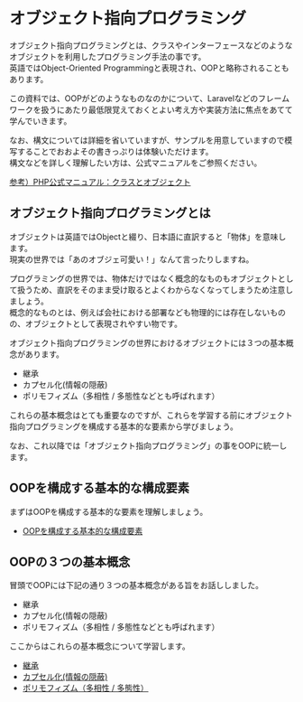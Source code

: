 # オブジェクト指向プログラミング

オブジェクト指向プログラミングとは、クラスやインターフェースなどのようなオブジェクトを利用したプログラミング手法の事です。  
英語ではObject-Oriented Programmingと表現され、OOPと略称されることもあります。

この資料では、OOPがどのようなものなのかについて、Laravelなどのフレームワークを扱うにあたり最低限覚えておくとよい考え方や実装方法に焦点をあてて学んでいきます。

なお、構文については詳細を省いていますが、サンプルを用意していますので模写することでおおよその書きっぷりは体験いただけます。  
構文などを詳しく理解したい方は、公式マニュアルをご参照ください。

[参考）PHP公式マニュアル：クラスとオブジェクト](https://www.php.net/manual/ja/language.oop5.php)

## オブジェクト指向プログラミングとは

オブジェクトは英語ではObjectと綴り、日本語に直訳すると「物体」を意味します。  
現実の世界では「あのオブジェ可愛い！」なんて言ったりしますね。

プログラミングの世界では、物体だけではなく概念的なものもオブジェクトとして扱うため、直訳をそのまま受け取るとよくわからなくなってしまうため注意しましょう。  
概念的なものとは、例えば会社における部署なども物理的には存在しないものの、オブジェクトとして表現されやすい物です。

オブジェクト指向プログラミングの世界におけるオブジェクトには３つの基本概念があります。

- 継承
- カプセル化(情報の隠蔽)
- ポリモフィズム（多相性 / 多態性などとも呼ばれます）

これらの基本概念はとても重要なのですが、これらを学習する前にオブジェクト指向プログラミングを構成する基本的な要素から学びましょう。

なお、これ以降では「オブジェクト指向プログラミング」の事をOOPに統一します。

## OOPを構成する基本的な構成要素

まずはOOPを構成する基本的な要素を理解しましょう。

- [OOPを構成する基本的な構成要素](CHAPTER_001.md)

## OOPの３つの基本概念

冒頭でOOPには下記の通り３つの基本概念がある旨をお話ししました。

- 継承
- カプセル化(情報の隠蔽)
- ポリモフィズム（多相性 / 多態性などとも呼ばれます）

ここからはこれらの基本概念について学習します。

- [継承](CHAPTER_002.md)
- [カプセル化(情報の隠蔽)](CHAPTER_003.md)
- [ポリモフィズム（多相性 / 多態性）](CHAPTER_004.md)
